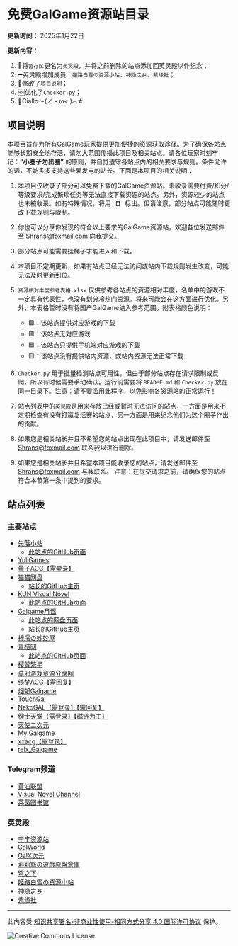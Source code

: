 # 免费GalGame资源站目录
**更新时间：** 2025年1月22日

**更新内容：** 
1. 📝将`暂存区`更名为`英灵殿`，并将之前删除的站点添加回英灵殿以作纪念；
2. ➖英灵殿增加成员：`姬路白雪の资源小站`、`神隐之乡`、`紫缘社`；
3. 📝修改了`项目说明`；
4. 🆕优化了`Checker.py`；
5. 🌟Ciallo～(∠・ω< )⌒☆

## 项目说明

本项目旨在为所有GalGame玩家提供更加便捷的资源获取途径。为了确保各站点能够长期安全地存活，请勿大范围传播此项目及相关站点。请各位玩家时刻牢记：**“小圈子勿出圈”** 的原则，并自觉遵守各站点内的相关要求与规则。条件允许的话，不妨多多支持这些爱发电的站长。下面是本项目的相关说明：

1. 本项目仅收录了部分可以免费下载的GalGame资源站。未收录需要付费/积分/等级要求/完成繁琐任务等无法直接下载资源的站点。另外，资源较少的站点也未被收录。如有特殊情况，将用 `【】` 标出。但请注意，部分站点可能随时更改下载规则与限制。

2. 你也可以分享你发现的符合以上要求的GalGame资源站，欢迎各位发送邮件至 [Shrans@foxmail.com](mailto:Shrans@foxmail.com) 向我提交。
   
3. 部分站点可能需要挂梯子才能进入和下载。

4. 本项目不定期更新，如果有站点已经无法访问或站内下载规则发生改变，可能无法及时更新到位。

5. `资源相对丰度参考表格.xlsx` 仅供参考各站点的资源相对丰度，名单中的游戏不一定具有代表性，也没有划分冷热门资源。将来可能会在这方面进行优化。另外，本表格暂时没有将国产GalGame纳入参考范围。附表格颜色说明：
   - 🟩：该站点提供对应游戏的下载
   - 🟥：该站点无对应游戏
   - 🟦：该站点只提供手机端对应游戏的下载
   - 🟨：该站点没有提供站内资源，或站内资源无法正常下载

6. `Checker.py` 用于批量检测站点可用性，但由于部分站点存在请求限制或反爬，所以有时候需要手动确认。运行前需要将 `README.md` 和 `Checker.py` 放在同一目录下。注意：请不要滥用此程序，以免影响各资源站的正常运行！

7. 站点列表中的`英灵殿`是用来存放已经或暂时无法访问的站点，一方面是用来不定期检查有没有打赢复活赛的站点，另一方面是用来纪念他们为这个圈子作出的贡献。

8. 如果您是相关站长并且不希望您的站点出现在此项目中，请发送邮件至 [Shrans@foxmail.com](mailto:Shrans@foxmail.com) 联系我以进行删除。

9. 如果您是相关站长并且希望本项目能收录您的站点，请发送邮件至 [Shrans@foxmail.com](mailto:Shrans@foxmail.com) 与我联系。 注意：在提交请求之前，请确保您的站点符合本节第一条中提到的要求。

## 站点列表

### 主要站点
- [失落小站](https://shinnku.com/)
    - [此站点的GitHub页面](https://github.com/shinnku-nikaidou/upset-gal-web)
- [YuliGames](https://mihoyo.ink/)
- [量子ACG【需登录】](https://lzacg.one/)
- [猫猫网盘](https://pan.catcat.blog/)
    - [站长的GitHub主页](https://github.com/Yuri-NagaSaki)
- [KUN Visual Novel](https://www.kungal.com/zh-cn/)
    - [此站点的GitHub页面](https://github.com/KUN1007/kun-galgame-nuxt3)
- [Galgame月谣](https://www.sayafx.top/)
	- [此站点的网盘页面](https://cloud.sayafx.top/)
    - [站长的GitHub主页](https://github.com/Moonpsalms-org)
- [梓澪の妙妙屋](https://zi0.cc/)
- [青桔网](https://qingju.org/)
    - [此站点的GitHub页面](https://github.com/qingjuacg/qingju/)
- [樱赞繁星](https://amoebi.com/)
- [莫邪游戏资源分享网](https://xiuren.cyou/)
- [绮梦ACG【需回复】](https://acgs.one/)
- [烟郁Galgame](https://yanyugal.top/)
- [TouchGal](https://www.touchgal.io/)
- [NekoGAL【需登录】【需回复】](https://www.nekogal.com/)
- [绅士天堂【需登录】【磁链为主】](https://www.gogalgame.com/)
- [天使二次元](https://www.tianshie.com/)
- [My Galgame](https://www.mmgal.com/)
- [xxacg【需登录】](https://xxacg.net/)
- [relx_Galgame](https://nn0721.icu/)

### Telegram频道
- [黄油联盟](https://t.me/GalLeaguebot)
- [Visual Novel Channel](https://t.me/erogamecloud/)
- [莱茵图书馆](https://t.me/RhineLibrary/)

### 英灵殿
- [宁宇资源站](https://ningyu.ga/)
- [GalWorld](https://acgngame.top/)
- [GalX次元](http://223323.xyz/)
- [莉莉絲の遊戲原盤倉庫](https://sakakirio.com/)
- [穹之下](https://www.soraacg.com/)
- [姬路白雪の资源小站](https://pan.jlbx.xyz/)
- [神隐之乡](https://syzx.me/)
- [紫缘社](https://www.galzy.eu.org/)

---

此内容受 [知识共享署名-非商业性使用-相同方式分享 4.0 国际许可协议](https://creativecommons.org/licenses/by-nc-sa/4.0/deed.zh-hans) 保护。

![Creative Commons License](https://i.creativecommons.org/l/by-nc-sa/4.0/88x31.png)
